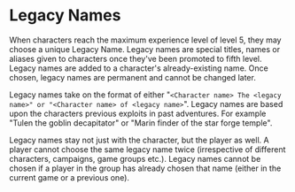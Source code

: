 # Legacy Names
When characters reach the maximum experience level of level 5, they may choose a unique Legacy Name. Legacy names are special titles, names or aliases given to characters once they've been promoted to fifth level. Legacy names are added to a character's already-existing name. Once chosen, legacy names are permanent and cannot be changed later.

Legacy names take on the format of either "`<Character name> The <legacy name>" or "<Character name> of <legacy name>`". Legacy names are based upon the characters previous exploits in past adventures. For example "Tulen the goblin decapitator" or "Marin finder of the star forge temple".

Legacy names stay not just with the character, but the player as well. A player cannot choose the same legacy name twice (irrespective of different characters, campaigns, game groups etc.). Legacy names cannot be chosen if a player in the group has already chosen that name (either in the current game or a previous one).